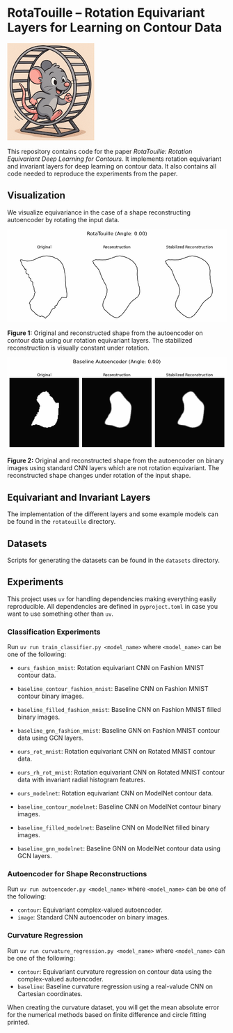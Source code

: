 # RotaTouille – Rotation Equivariant Layers for Learning on Contour Data

![](./resources/rota.png)

This repository contains code for the paper *RotaTouille: Rotation Equivariant Deep Learning for Contours*. It implements rotation equivariant and invariant layers for deep learning on contour data. It also contains all code needed to reproduce the experiments from the paper.

## Visualization

We visualize equivariance in the case of a shape reconstructing autoencoder by rotating the input data.

![](./resources/animation/contour/rotatouille_contour.gif)

**Figure 1:** Original and reconstructed shape from the autoencoder on contour data using our rotation equivariant layers. The stabilized reconstruction is visually constant under rotation.

![](./resources/animation/image/baseline_image.gif)

**Figure 2:** Original and reconstructed shape from the autoencoder on binary images using standard CNN layers which are not rotation equivariant. The reconstructed shape changes under rotation of the input shape.

## Equivariant and Invariant Layers

The implementation of the different layers and some example models can be found in the `rotatouille` directory.

## Datasets

Scripts for generating the datasets can be found in the `datasets` directory.

## Experiments

This project uses `uv` for handling dependencies making everything easily reproducible. All dependencies are defined in `pyproject.toml` in case you want to use something other than `uv`. 

### Classification Experiments

Run `uv run train_classifier.py <model_name>` where `<model_name>` can be one of the following:

- `ours_fashion_mnist`: Rotation equivariant CNN on Fashion MNIST contour data.
- `baseline_contour_fashion_mnist`: Baseline CNN on Fashion MNIST contour binary images.
- `baseline_filled_fashion_mnist`: Baseline CNN on Fashion MNIST filled binary images.
- `baseline_gnn_fashion_mnist`: Baseline GNN on Fashion MNIST contour data using GCN layers.

- `ours_rot_mnist`: Rotation equivariant CNN on Rotated MNIST contour data.
- `ours_rh_rot_mnist`: Rotation equivariant CNN on Rotated MNIST contour data with invariant radial histogram features.

- `ours_modelnet`: Rotation equivariant CNN on ModelNet contour data.
- `baseline_contour_modelnet`: Baseline CNN on ModelNet contour binary images.
- `baseline_filled_modelnet`: Baseline CNN on ModelNet filled binary images.
- `baseline_gnn_modelnet`: Baseline GNN on ModelNet contour data using GCN layers.

### Autoencoder for Shape Reconstructions

Run `uv run autoencoder.py <model_name>` where `<model_name>` can be one of the following:

- `contour`: Equivariant complex-valued autoencoder.
- `image`: Standard CNN autoencoder on binary images.

### Curvature Regression

Run `uv run curvature_regression.py <model_name>` where `<model_name>` can be one of the following:

- `contour`: Equivariant curvature regression on contour data using the complex-valued autoencoder.
- `baseline`: Baseline curvature regression using a real-valude CNN on Cartesian coordinates.

When creating the curvature dataset, you will get the mean absolute error for the numerical methods based on finite difference and circle fitting printed.
